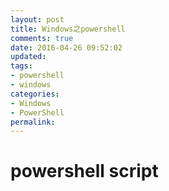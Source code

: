 ```yaml
---
layout: post
title: Windows之powershell
comments: true
date: 2016-04-26 09:52:02
updated:
tags:
- powershell
- windows
categories:
- Windows
- PowerShell
permalink:
---
```


# powershell script
